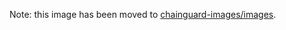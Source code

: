 Note: this image has been moved to [chainguard-images/images](https://github.com/chainguard-images/images/tree/main/images/node).

